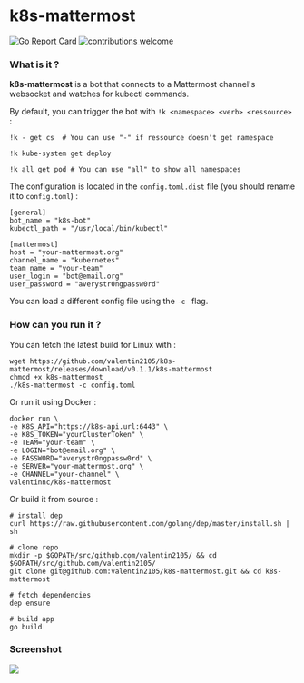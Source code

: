 # k8s-mattermost
[![Go Report Card](https://goreportcard.com/badge/github.com/valentin2105/k8s-mattermost)](https://goreportcard.com/report/github.com/valentin2105/k8s-mattermost)
[![contributions welcome](https://img.shields.io/badge/contributions-welcome-brightgreen.svg?style=flat)](https://github.com/dwyl/esta/issues)

### What is it ?
**k8s-mattermost** is a bot that connects to a Mattermost channel's websocket and watches for kubectl commands. 

By default, you can trigger the bot with `!k <namespace> <verb> <ressource>` :

```
!k - get cs  # You can use "-" if ressource doesn't get namespace

!k kube-system get deploy

!k all get pod # You can use "all" to show all namespaces
```

The configuration is located in the `config.toml.dist` file (you should rename it to `config.toml`) : 

```
[general]
bot_name = "k8s-bot"
kubectl_path = "/usr/local/bin/kubectl"

[mattermost]
host = "your-mattermost.org"
channel_name = "kubernetes"
team_name = "your-team"
user_login = "bot@email.org"
user_password = "averystr0ngpassw0rd"
```

You can load a different config file using the `-c ` flag. 


### How can you run it ?

You can fetch the latest build for Linux with :
```
wget https://github.com/valentin2105/k8s-mattermost/releases/download/v0.1.1/k8s-mattermost
chmod +x k8s-mattermost 
./k8s-mattermost -c config.toml
```

Or run it using Docker :

```
docker run \
-e K8S_API="https://k8s-api.url:6443" \
-e K8S_TOKEN="yourClusterToken" \
-e TEAM="your-team" \
-e LOGIN="bot@email.org" \
-e PASSWORD="averystr0ngpassw0rd" \
-e SERVER="your-mattermost.org" \
-e CHANNEL="your-channel" \
valentinnc/k8s-mattermost
```

Or build it from source : 

```
# install dep
curl https://raw.githubusercontent.com/golang/dep/master/install.sh | sh

# clone repo
mkdir -p $GOPATH/src/github.com/valentin2105/ && cd $GOPATH/src/github.com/valentin2105/
git clone git@github.com:valentin2105/k8s-mattermost.git && cd k8s-mattermost 

# fetch dependencies
dep ensure

# build app
go build
```

### Screenshot
![](https://i.imgur.com/6eFvItT.png)
